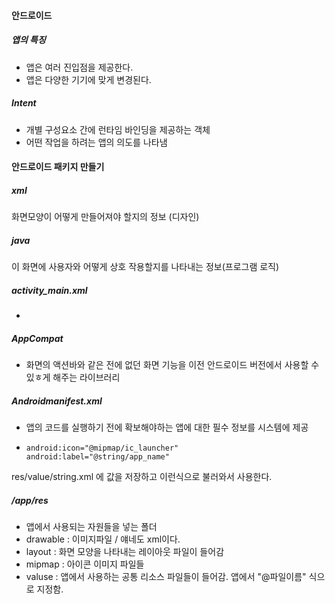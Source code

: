 #### 안드로이드

##### 앱의  특징

- 앱은 여러 진입점을 제공한다.
- 앱은 다양한 기기에 맞게 변경된다.



##### Intent

- 개별 구성요소 간에 런타임 바인딩을 제공하는 객체
- 어떤 작업을 하려는 앱의 의도를 나타냄





#### 안드로이드 패키지 만들기

##### xml

화면모양이 어떻게 만들어져야 할지의 정보 (디자인)



##### java

이 화면에 사용자와 어떻게 상호 작용할지를 나타내는 정보(프로그램 로직)



##### activity_main.xml

- 



##### AppCompat

- 화면의 액션바와 같은 전에 없던 화면 기능을 이전 안드로이드 버전에서 사용할 수 있ㅎ게 해주는 라이브러리



##### Androidmanifest.xml

- 앱의 코드를 실행하기 전에 확보해야하는 앱에 대한 필수 정보를 시스템에 제공

- ```
  android:icon="@mipmap/ic_launcher"
  android:label="@string/app_name"
  ```

res/value/string.xml 에 값을 저장하고 이런식으로 불러와서 사용한다.



##### /app/res

- 앱에서 사용되는 자원들을 넣는 폴더
- drawable :  이미지파일 / 얘네도 xml이다.
- layout : 화면 모양을 나타내는 레이아웃 파일이 들어감
- mipmap : 아이콘 이미지 파일들 
- valuse : 앱에서 사용하는 공통 리소스 파일들이 들어감. 앱에서 "@파일이름" 식으로 지정함.



